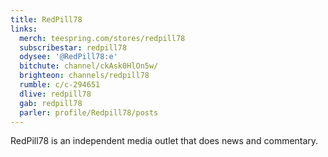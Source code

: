 ```yaml
---
title: RedPill78
links:
  merch: teespring.com/stores/redpill78
  subscribestar: redpill78
  odysee: '@RedPill78:e'
  bitchute: channel/ckAsk0HlOn5w/
  brighteon: channels/redpill78
  rumble: c/c-294651
  dlive: redpill78
  gab: redpill78
  parler: profile/Redpill78/posts
---
```


RedPill78 is an independent media outlet that does news and commentary.
